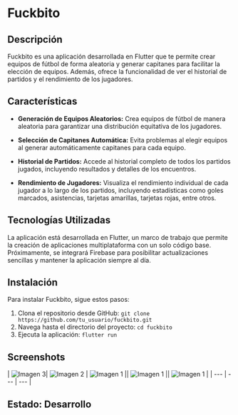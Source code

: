 # Fuckbito

## Descripción

Fuckbito es una aplicación desarrollada en Flutter que te permite crear equipos de fútbol de forma aleatoria y generar capitanes para facilitar la elección de equipos. Además, ofrece la funcionalidad de ver el historial de partidos y el rendimiento de los jugadores.

## Características

- **Generación de Equipos Aleatorios:** Crea equipos de fútbol de manera aleatoria para garantizar una distribución equitativa de los jugadores.

- **Selección de Capitanes Automática:** Evita problemas al elegir equipos al generar automáticamente capitanes para cada equipo.

- **Historial de Partidos:** Accede al historial completo de todos los partidos jugados, incluyendo resultados y detalles de los encuentros.

- **Rendimiento de Jugadores:** Visualiza el rendimiento individual de cada jugador a lo largo de los partidos, incluyendo estadísticas como goles marcados, asistencias, tarjetas amarillas, tarjetas rojas, entre otros.

## Tecnologías Utilizadas

La aplicación está desarrollada en Flutter, un marco de trabajo que permite la creación de aplicaciones multiplataforma con un solo código base. Próximamente, se integrará Firebase para posibilitar actualizaciones sencillas y mantener la aplicación siempre al día.

## Instalación

Para instalar Fuckbito, sigue estos pasos:

1. Clona el repositorio desde GitHub: `git clone https://github.com/tu_usuario/fuckbito.git`
2. Navega hasta el directorio del proyecto: `cd fuckbito`
3. Ejecuta la aplicación: `flutter run`

## Screenshots
|  ![Imagen 3](ReadmeFiles/1.png)| ![Imagen 2](ReadmeFiles/2.png) | ![Imagen 1](ReadmeFiles/3.png) || ![Imagen 1](ReadmeFiles/4.png) || ![Imagen 1](ReadmeFiles/5.png) |
| --- | --- | --- |

## Estado: Desarrollo
